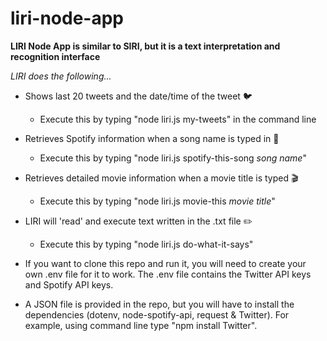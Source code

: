# liri-node-app

**LIRI Node App is similar to SIRI, but it is a text interpretation and recognition interface**

*LIRI does the following...*

* Shows last 20 tweets and the date/time of the tweet :bird:
	* Execute this by typing "node liri.js my-tweets" in the command line 

* Retrieves Spotify information when a song name is typed in :musical_note:
	* Execute this by typing "node liri.js spotify-this-song *song name*"

* Retrieves detailed movie information when a movie title is typed :clapper:
	* Execute this by typing "node liri.js movie-this *movie title*"

* LIRI will 'read' and execute text written in the .txt file :pencil2:
	* Execute this by typing "node liri.js do-what-it-says"

- If you want to clone this repo and run it, you will need to create your own .env file for it to work. The .env file contains the Twitter API keys and Spotify API keys.

- A JSON file is provided in the repo, but you will have to install the dependencies (dotenv, node-spotify-api, request & Twitter). For example, using command line type "npm install Twitter".